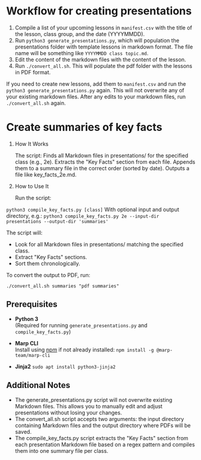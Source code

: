 # Workflow for creating presentations
1. Compile a list of your upcoming lessons in `manifest.csv` with the title of the lesson, class group, and the date (YYYYMMDD).
2. Run `python3 generate_presentations.py`, which will population the presentations folder with template lessons in markdown format. The file name will be something like `YYYYMMDD class topic.md`.
3. Edit the content of the markdown files with the content of the lesson.
4. Run `./convert_all.sh`. This will populate the pdf folder with the lessons in PDF format.

If you need to create new lessons, add them to `manifest.csv` and run the `python3 generate_presentations.py` again. This will not overwrite any of your existing markdown files. After any edits to your markdown files, run `./convert_all.sh` again.

# Create summaries of key facts

1. How It Works

    The script:
        Finds all Markdown files in presentations/ for the specified class (e.g., 2e).
        Extracts the "Key Facts" section from each file.
        Appends them to a summary file in the correct order (sorted by date).
        Outputs a file like key_facts_2e.md.

2. How to Use It

    Run the script:

`python3 compile_key_facts.py [class]`
With optional input and output directory, e.g.:
`python3 compile_key_facts.py 2e --input-dir presentations --output-dir 'summaries'`

The script will:

-   Look for all Markdown files in presentations/ matching the specified class.
-   Extract "Key Facts" sections.
-  Sort them chronologically.

To convert the output to PDF, run:

`./convert_all.sh summaries "pdf summaries"`



## Prerequisites

- **Python 3**  
  (Required for running `generate_presentations.py` and `compile_key_facts.py`)

- **Marp CLI**  
  Install using [npm](https://www.npmjs.com/) if not already installed:
  `npm install -g @marp-team/marp-cli`

- **Jinja2**
    `sudo apt install python3-jinja2`

## Additional Notes

- The generate_presentations.py script will not overwrite existing Markdown files. This allows you to manually edit and adjust presentations without losing your changes.
- The convert_all.sh script accepts two arguments: the input directory containing Markdown files and the output directory where PDFs will be saved.
- The compile_key_facts.py script extracts the "Key Facts" section from each presentation Markdown file based on a regex pattern and compiles them into one summary file per class.